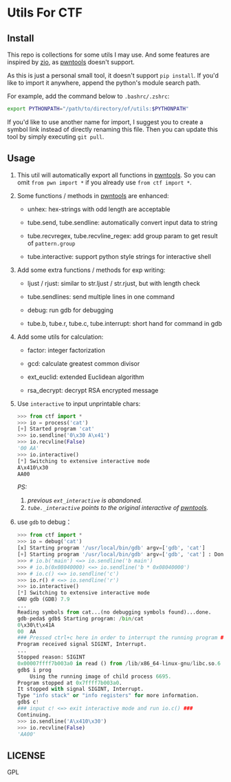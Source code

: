 # Utils For CTF

## Install

This repo is collections for some utils I may use.
And some features are inspired by [zio], as [pwntools] doesn't support.

As this is just a personal small tool, it doesn't support `pip install`.
If you'd like to import it anywhere, append the python's module search path.

For example, add the command below to `.bashrc/.zshrc`:

```bash
export PYTHONPATH="/path/to/directory/of/utils:$PYTHONPATH"
```

If you'd like to use another name for import, I suggest you to create a symbol link instead of directly renaming this file.
Then you can update this tool by simply executing `git pull`.

## Usage

1. This util will automatically export all functions in [pwntools]. So you can omit `from pwn import *` if you already use `from ctf import *`.

1. Some functions / methods in [pwntools] are enhanced:

    * unhex: hex-strings with odd length are acceptable

    * tube.send, tube.sendline: automatically convert input data to string

    * tube.recvregex, tube.recvline_regex: add group param to get result of `pattern.group`

    * tube.interactive: support python style strings for interactive shell

1. Add some extra functions / methods for exp writing:

    * ljust / rjust: similar to str.ljust / str.rjust, but with length check

    * tube.sendlines: send multiple lines in one command

    * debug: run gdb for debugging

    * tube.b, tube.r, tube.c, tube.interrupt: short hand for command in gdb

1. Add some utils for calculation:

    * factor: integer factorization

    * gcd: calculate greatest common divisor

    * ext_euclid: extended Euclidean algorithm

    * rsa_decrypt: decrypt RSA encrypted message

1. Use `interactive` to input unprintable chars:

    ```python
    >>> from ctf import *
    >>> io = process('cat')
    [+] Started program 'cat'
    >>> io.sendline('0\x30 A\x41')
    >>> io.recvline(False)
    '00 AA'
    >>> io.interactive()
    [*] Switching to extensive interactive mode
    A\x410\x30
    AA00
    ```

    *PS:*
    1. *previous `ext_interactive` is abandoned.*
    1. *`tube._interactive` points to the original interactive of [pwntools].*

1. use `gdb` to debug：

    ```python
    >>> from ctf import *
    >>> io = debug('cat')
    [x] Starting program '/usr/local/bin/gdb' argv=['gdb', 'cat']    [+] Starting program '/usr/local/bin/gdb' argv=['gdb', 'cat'] : Done
    >>> # io.b('main') <=> io.sendline('b main')
    >>> # io.b(0x08040000) <=> io.sendline('b * 0x08040000')
    >>> # io.c() <=> io.sendline('c')
    >>> io.r() # <=> io.sendline('r')
    >>> io.interactive()
    [*] Switching to extensive interactive mode    GNU gdb (GDB) 7.9    ...
    Reading symbols from cat...(no debugging symbols found)...done.
    gdb-peda$ gdb$ Starting program: /bin/cat    0\x30\t\x41A    00	AA
    ### Pressed ctrl+c here in order to interrupt the running program ###
    Program received signal SIGINT, Interrupt.
    ...
    Stopped reason: SIGINT    0x00007ffff7b003a0 in read () from /lib/x86_64-linux-gnu/libc.so.6
    gdb$ i prog        Using the running image of child process 6695.    Program stopped at 0x7ffff7b003a0.    It stopped with signal SIGINT, Interrupt.    Type "info stack" or "info registers" for more information.
    gdb$ c!
    ### input c! <=> exit interactive mode and run io.c() ###
    Continuing.
    >>> io.sendline('A\x410\x30')    >>> io.recvline(False)    'AA00'    ```

## LICENSE

GPL

[zio]: https://github.com/zTrix/zio
[pwntools]: https://github.com/Gallopsled/pwntools
